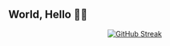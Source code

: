 ## World, Hello 🔷🔹

<div align="center">
<a href="https://git.io/streak-stats"><img src="https://github-readme-streak-stats-zeta-drab.vercel.app?user=Bravudo&theme=transparent&card_width=1000&card_height=200&border=FF000000&currStreakNum=FFFFFF&stroke=FFFFFF&background=305%2C000000%2C0013C4&sideLabels=EBEBEB&currStreakLabel=FFFFFF&dates=D8D8D8" alt="GitHub Streak" /></a>

</div>




